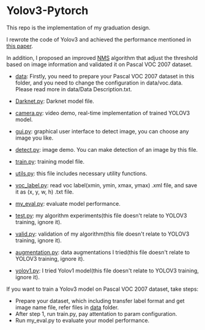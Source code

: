 # Yolov3-Pytorch
This repo is the implementation  of my graduation design.

I rewrote the code of Yolov3 and achieved the performance mentioned  in [this paper](https://arxiv.org/pdf/1804.02767.pdf).  

In addition, I proposed an improved [NMS](https://en.wikipedia.org/wiki/Canny_edge_detector#Non-maximum_suppression) algorithm that adjust the threshold based on image information and validated it on Pascal VOC 2007 dataset.

* [data](https://github.com/cowarder/yolov3_voc/tree/master/data): Firstly, you need to prepare your Pascal VOC 2007 dataset in this folder, and you need to change the configuration in data/voc.data. Please read more in data/Data Description.txt.  

* [Darknet.py](https://github.com/cowarder/yolov3_voc/blob/master/Darknet.py): Darknet model file.  

* [camera.py](https://github.com/cowarder/yolov3_voc/blob/master/camera.py): video demo, real-time implementation of trained YOLOV3 model.  

* [gui.py](https://github.com/cowarder/yolov3_voc/blob/master/gui.py): graphical user interface to detect image, you can choose any image you like.  

* [detect.py](https://github.com/cowarder/yolov3_voc/blob/master/detect.py): image demo. You can make detection of an image by this file.  

* [train.py](https://github.com/cowarder/yolov3_voc/blob/master/train.py): training model file.  

* [utils.py](https://github.com/cowarder/yolov3_voc/blob/master/utils.py): this file includes necessary utility functions.  

* [voc_label.py](https://github.com/cowarder/yolov3_voc/blob/master/voc_label.py): read voc label(xmin, ymin, xmax, ymax) .xml file, and save it as (x, y, w, h) .txt file.  

* [my_eval.py](https://github.com/cowarder/yolov3_voc/blob/master/my_eval.py): evaluate model performance.  

* [test.py](https://github.com/cowarder/yolov3_voc/blob/master/test.py): my algorithm experiments(this file doesn't relate to YOLOV3 training, ignore it).  

* [valid.py](https://github.com/cowarder/yolov3_voc/blob/master/valid.py): validation of my algorithm(this file doesn't relate to YOLOV3 training, ignore it).  

* [augmentation.py](https://github.com/cowarder/yolov3_voc/blob/master/augmentation.py): data augmentations I tried(this file doesn't relate to YOLOV3 training, ignore it).  

* [yolov1.py](https://github.com/cowarder/yolov3_voc/blob/master/yolov1.py): I tried Yolov1 model(this file doesn't relate to YOLOV3 training, ignore it).  


If you want to train a Yolov3 model on Pascal VOC 2007 dataset, take steps:  
* Prepare your dataset, which including transfer label format and get image name file, refer files in [data](https://github.com/cowarder/yolov3_voc/tree/master/data) folder.  
* After step 1, run train.py, pay attentation to param configuration.  
* Run my_eval.py to evaluate your model performance.  
